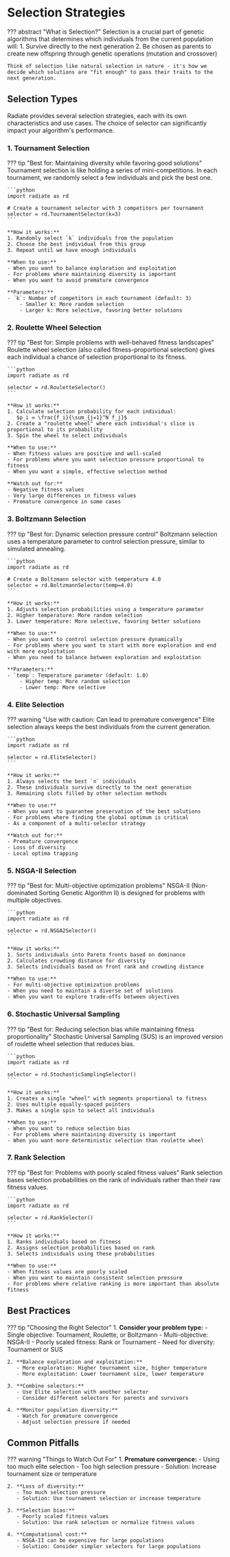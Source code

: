 # Selection Strategies

??? abstract "What is Selection?"
    Selection is a crucial part of genetic algorithms that determines which individuals from the current population will:
    1. Survive directly to the next generation
    2. Be chosen as parents to create new offspring through genetic operations (mutation and crossover)

    Think of selection like natural selection in nature - it's how we decide which solutions are "fit enough" to pass their traits to the next generation.

## Selection Types

Radiate provides several selection strategies, each with its own characteristics and use cases. The choice of selector can significantly impact your algorithm's performance.

### 1. Tournament Selection

??? tip "Best for: Maintaining diversity while favoring good solutions"
    Tournament selection is like holding a series of mini-competitions. In each tournament, we randomly select a few individuals and pick the best one.

    ```python
    import radiate as rd
    
    # Create a tournament selector with 3 competitors per tournament
    selector = rd.TournamentSelector(k=3)
    ```

    **How it works:**
    1. Randomly select `k` individuals from the population
    2. Choose the best individual from this group
    3. Repeat until we have enough individuals

    **When to use:**
    - When you want to balance exploration and exploitation
    - For problems where maintaining diversity is important
    - When you want to avoid premature convergence

    **Parameters:**
    - `k`: Number of competitors in each tournament (default: 3)
        - Smaller k: More random selection
        - Larger k: More selective, favoring better solutions

### 2. Roulette Wheel Selection

??? tip "Best for: Simple problems with well-behaved fitness landscapes"
    Roulette wheel selection (also called fitness-proportional selection) gives each individual a chance of selection proportional to its fitness.

    ```python
    import radiate as rd
    
    selector = rd.RouletteSelector()
    ```

    **How it works:**
    1. Calculate selection probability for each individual:
       $p_i = \frac{f_i}{\sum_{j=1}^N f_j}$
    2. Create a "roulette wheel" where each individual's slice is proportional to its probability
    3. Spin the wheel to select individuals

    **When to use:**
    - When fitness values are positive and well-scaled
    - For problems where you want selection pressure proportional to fitness
    - When you want a simple, effective selection method

    **Watch out for:**
    - Negative fitness values
    - Very large differences in fitness values
    - Premature convergence in some cases

### 3. Boltzmann Selection

??? tip "Best for: Dynamic selection pressure control"
    Boltzmann selection uses a temperature parameter to control selection pressure, similar to simulated annealing.

    ```python
    import radiate as rd
    
    # Create a Boltzmann selector with temperature 4.0
    selector = rd.BoltzmannSelector(temp=4.0)
    ```

    **How it works:**
    1. Adjusts selection probabilities using a temperature parameter
    2. Higher temperature: More random selection
    3. Lower temperature: More selective, favoring better solutions

    **When to use:**
    - When you want to control selection pressure dynamically
    - For problems where you want to start with more exploration and end with more exploitation
    - When you need to balance between exploration and exploitation

    **Parameters:**
    - `temp`: Temperature parameter (default: 1.0)
        - Higher temp: More random selection
        - Lower temp: More selective

### 4. Elite Selection

??? warning "Use with caution: Can lead to premature convergence"
    Elite selection always keeps the best individuals from the current generation.

    ```python
    import radiate as rd
    
    selector = rd.EliteSelector()
    ```

    **How it works:**
    1. Always selects the best `n` individuals
    2. These individuals survive directly to the next generation
    3. Remaining slots filled by other selection methods

    **When to use:**
    - When you want to guarantee preservation of the best solutions
    - For problems where finding the global optimum is critical
    - As a component of a multi-selector strategy

    **Watch out for:**
    - Premature convergence
    - Loss of diversity
    - Local optima trapping

### 5. NSGA-II Selection

??? tip "Best for: Multi-objective optimization problems"
    NSGA-II (Non-dominated Sorting Genetic Algorithm II) is designed for problems with multiple objectives.

    ```python
    import radiate as rd
    
    selector = rd.NSGA2Selector()
    ```

    **How it works:**
    1. Sorts individuals into Pareto fronts based on dominance
    2. Calculates crowding distance for diversity
    3. Selects individuals based on front rank and crowding distance

    **When to use:**
    - For multi-objective optimization problems
    - When you need to maintain a diverse set of solutions
    - When you want to explore trade-offs between objectives

### 6. Stochastic Universal Sampling

??? tip "Best for: Reducing selection bias while maintaining fitness proportionality"
    Stochastic Universal Sampling (SUS) is an improved version of roulette wheel selection that reduces bias.

    ```python
    import radiate as rd
    
    selector = rd.StochasticSamplingSelector()
    ```

    **How it works:**
    1. Creates a single "wheel" with segments proportional to fitness
    2. Uses multiple equally-spaced pointers
    3. Makes a single spin to select all individuals

    **When to use:**
    - When you want to reduce selection bias
    - For problems where maintaining diversity is important
    - When you want more deterministic selection than roulette wheel

### 7. Rank Selection

??? tip "Best for: Problems with poorly scaled fitness values"
    Rank selection bases selection probabilities on the rank of individuals rather than their raw fitness values.

    ```python
    import radiate as rd
    
    selector = rd.RankSelector()
    ```

    **How it works:**
    1. Ranks individuals based on fitness
    2. Assigns selection probabilities based on rank
    3. Selects individuals using these probabilities

    **When to use:**
    - When fitness values are poorly scaled
    - When you want to maintain consistent selection pressure
    - For problems where relative ranking is more important than absolute fitness

## Best Practices

??? tip "Choosing the Right Selector"
    1. **Consider your problem type:**
       - Single objective: Tournament, Roulette, or Boltzmann
       - Multi-objective: NSGA-II
       - Poorly scaled fitness: Rank or Tournament
       - Need for diversity: Tournament or SUS

    2. **Balance exploration and exploitation:**
       - More exploration: Higher tournament size, higher temperature
       - More exploitation: Lower tournament size, lower temperature

    3. **Combine selectors:**
       - Use Elite selection with another selector
       - Consider different selectors for parents and survivors

    4. **Monitor population diversity:**
       - Watch for premature convergence
       - Adjust selection pressure if needed

## Common Pitfalls

??? warning "Things to Watch Out For"
    1. **Premature convergence:**
       - Using too much elite selection
       - Too high selection pressure
       - Solution: Increase tournament size or temperature

    2. **Loss of diversity:**
       - Too much selection pressure
       - Solution: Use tournament selection or increase temperature

    3. **Selection bias:**
       - Poorly scaled fitness values
       - Solution: Use rank selection or normalize fitness values

    4. **Computational cost:**
       - NSGA-II can be expensive for large populations
       - Solution: Consider simpler selectors for large populations